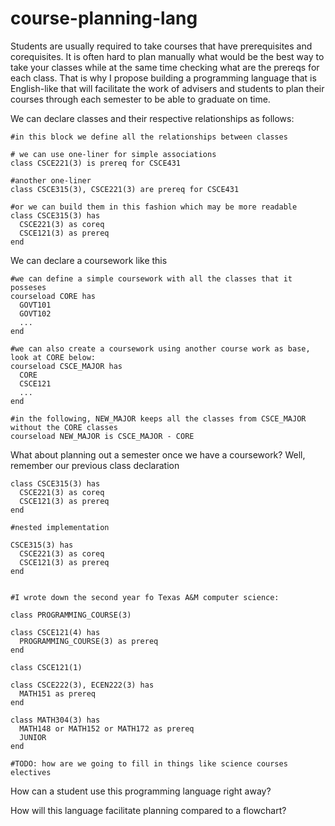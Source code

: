 # course-planning-lang

Students are usually required to take courses that have prerequisites and corequisites. It is often hard to plan manually what would be the best way to take your classes while at the same time checking what are the prereqs for each class. That is why I propose building a programming language that is English-like that will facilitate the work of advisers and students to plan their courses through each semester to be able to graduate on time.

We can declare classes and their respective relationships as follows:

```
#in this block we define all the relationships between classes

# we can use one-liner for simple associations
class CSCE221(3) is prereq for CSCE431

#another one-liner
class CSCE315(3), CSCE221(3) are prereq for CSCE431

#or we can build them in this fashion which may be more readable
class CSCE315(3) has
  CSCE221(3) as coreq
  CSCE121(3) as prereq
end

```

We can declare a coursework like this
```
#we can define a simple coursework with all the classes that it posseses
courseload CORE has
  GOVT101
  GOVT102
  ...
end

#we can also create a coursework using another course work as base, look at CORE below:
courseload CSCE_MAJOR has
  CORE
  CSCE121
  ...
end

#in the following, NEW_MAJOR keeps all the classes from CSCE_MAJOR without the CORE classes 
courseload NEW_MAJOR is CSCE_MAJOR - CORE

```

What about planning out a semester once we have a coursework? Well, remember our previous class declaration
```
class CSCE315(3) has
  CSCE221(3) as coreq
  CSCE121(3) as prereq
end

#nested implementation

CSCE315(3) has
  CSCE221(3) as coreq
  CSCE121(3) as prereq
end


#I wrote down the second year fo Texas A&M computer science:

class PROGRAMMING_COURSE(3)

class CSCE121(4) has
  PROGRAMMING_COURSE(3) as prereq
end

class CSCE121(1)

class CSCE222(3), ECEN222(3) has
  MATH151 as prereq
end

class MATH304(3) has
  MATH148 or MATH152 or MATH172 as prereq
  JUNIOR
end

#TODO: how are we going to fill in things like science courses electives

```

How can a student use this programming language right away?



How will this language facilitate planning compared to a flowchart?




